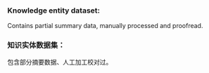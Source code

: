 ### Knowledge entity dataset:

 Contains partial summary data, manually processed and proofread.
 
### 知识实体数据集：
 包含部分摘要数据、人工加工校对过。
